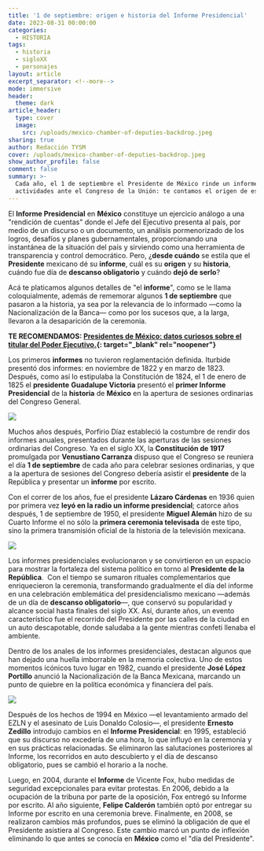 ```yaml
---
title: '1 de septiembre: origen e historia del Informe Presidencial'
date: 2023-08-31 00:00:00
categories:
  - HISTORIA
tags:
  - historia
  - sigloXX
  - personajes
layout: article
excerpt_separator: <!--more-->
mode: immersive
header:
  theme: dark
article_header:
  type: cover
  image:
    src: /uploads/mexico-chamber-of-deputies-backdrop.jpeg
sharing: true
author: Redacción TYSM
cover: /uploads/mexico-chamber-of-deputies-backdrop.jpeg
show_author_profile: false
comment: false
summary: >-
  Cada año, el 1 de septiembre el Presidente de México rinde un informe de
  actividades ante el Congreso de la Unión: te contamos el origen de esto…
---
```

El **Informe Presidencial** en **México** constituye un ejercicio análogo a una "rendición de cuentas" donde el Jefe del Ejecutivo presenta al país, por medio de un discurso o un documento, un análisis pormenorizado de los logros, desafíos y planes gubernamentales, proporcionando una instantánea de la situación del país y sirviendo como una herramienta de transparencia y control democrático. Pero, ¿**desde cuándo** se estila que el **Presidente** mexicano dé su **informe**, cuál es su **origen** y su **historia**, cuándo fue día de **descanso obligatorio** y cuándo **dejó de serlo**?

Acá te platicamos algunos detalles de "el **informe**", como se le llama coloquialmente, además de rememorar algunos **1 de septiembre** que pasaron a la historia, ya sea por la relevancia de lo informado —como la Nacionalización de la Banca— como por los sucesos que, a la larga, llevaron a la desaparición de la ceremonia.

**TE RECOMENDAMOS: [Presidentes de México: datos curiosos sobre el titular del Poder Ejecutivo.](https://blog.tonoysumariachi.com/historia/2022/08/10/presidentes-de-mexico-datos-curiosos-sobre-el-titular-del-poder-ejecutivo.html){: target="_blank" rel="noopener"}**

Los primeros **informes** no tuvieron reglamentación definida. Iturbide presentó dos informes: en noviembre de 1822 y en marzo de 1823. Después, como así lo estipulaba la Constitución de 1824, el 1 de enero de 1825 el **presidente** **Guadalupe Victoria** presentó el **primer Informe Presidencial** de la **historia** de **México** en la apertura de sesiones ordinarias del Congreso General.

![](https://upload.wikimedia.org/wikipedia/commons/d/d4/Guadalupe_Victoria_-_02.jpg)

Muchos años después, Porfirio Díaz estableció la costumbre de rendir dos informes anuales, presentados durante las aperturas de las sesiones ordinarias del Congreso. Ya en el siglo XX, la **Constitución de 1917** promulgada por **Venustiano Carranza** dispuso que el Congreso se reuniera el día **1 de septiembre** de cada año para celebrar sesiones ordinarias, y que a la apertura de sesiones del Congreso debería asistir el **presidente** de la República y presentar un **informe** por escrito.

Con el correr de los años, fue el presidente **Lázaro Cárdenas** en 1936 quien por primera vez **leyó en la radio un informe presidencial**; catorce años después, 1 de septiembre de 1950, el presidente **Miguel Alemán** hizo de su Cuarto Informe el no sólo la **primera ceremonia televisada** de este tipo, sino la primera transmisión oficial de la historia de la televisión mexicana.

![](https://upload.wikimedia.org/wikipedia/commons/d/d7/Miguel_Aleman_Congreso.gif)

Los informes presidenciales evolucionaron y se convirtieron en un espacio para mostrar la fortaleza del sistema político en torno al **Presidente de la República**.&nbsp; Con el tiempo se sumaron rituales complementarios que enriquecieron la ceremonia, transformando gradualmente el día del informe en una celebración emblemática del presidencialismo mexicano —además de un día de **descanso obligatorio**—, que conservó su popularidad y alcance social hasta finales del siglo XX. Así, durante años, un evento característico fue el recorrido del Presidente por las calles de la ciudad en un auto descapotable, donde saludaba a la gente mientras confeti llenaba el ambiente.&nbsp;

Dentro de los anales de los informes presidenciales, destacan algunos que han dejado una huella imborrable en la memoria colectiva. Uno de estos momentos icónicos tuvo lugar en 1982, cuando el presidente **José López Portillo** anunció la Nacionalización de la Banca Mexicana, marcando un punto de quiebre en la política económica y financiera del país.

![](https://upload.wikimedia.org/wikipedia/commons/e/ed/Presidente_Jose_Lopez_Portillo.jpg)

Después de los hechos de 1994 en México —el levantamiento armado del EZLN y el asesinato de Luis Donaldo Colosio—, el presidente **Ernesto Zedillo** introdujo cambios en el **Informe Presidencial**\: en 1995, estableció que su discurso no excedería de una hora, lo que influyó en la ceremonia y en sus prácticas relacionadas. Se eliminaron las salutaciones posteriores al Informe, los recorridos en auto descubierto y el día de descanso obligatorio, pues se cambió el horario a la noche.

Luego, en 2004, durante el **Informe** de Vicente Fox, hubo medidas de seguridad excepcionales para evitar protestas. En 2006, debido a la ocupación de la tribuna por parte de la oposición, Fox entregó su Informe por escrito. Al año siguiente, **Felipe Calderón** también optó por entregar su Informe por escrito en una ceremonia breve. Finalmente, en 2008, se realizaron cambios más profundos, pues se eliminó la obligación de que el Presidente asistiera al Congreso. Este cambio marcó un punto de inflexión eliminando lo que antes se conocía en **México** como el "día del Presidente".